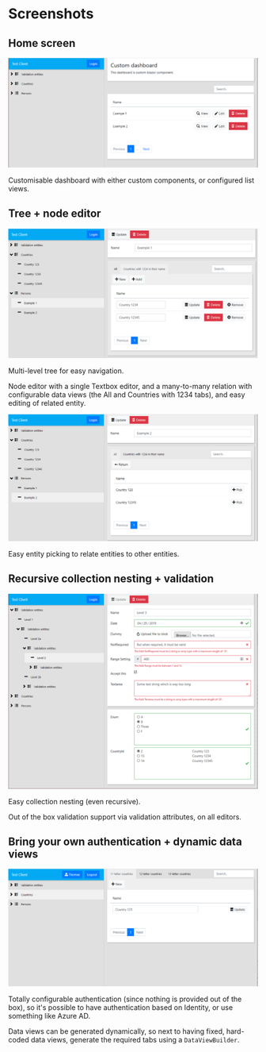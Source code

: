 # Screenshots

## Home screen

![Homescreen](docs/images/screen1.png)

Customisable dashboard with either custom components, or configured list views.

## Tree + node editor

![Tree](docs/images/screen2.png)

Multi-level tree for easy navigation.

Node editor with a single Textbox editor, and a many-to-many relation with configurable
data views (the All and Countries with 1234 tabs), and easy editing of related entity.

![Picking](docs/images/screen3.png)

Easy entity picking to relate entities to other entities.

## Recursive collection nesting + validation

![Nesting](docs/images/screen4.png)

Easy collection nesting (even recursive).

Out of the box validation support via validation attributes, on all editors.

## Bring your own authentication + dynamic data views

![AD](docs/images/screen5.png)

Totally configurable authentication (since nothing is provided out of the box), so it's 
possible to have authentication based on Identity, or use something like Azure AD.

Data views can be generated dynamically, so next to having fixed, hard-coded data views, 
generate the required tabs using a `DataViewBuilder`.